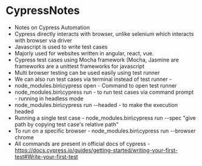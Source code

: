 # CypressNotes
- Notes on Cypress Automation
- Cypress directly interacts with browser, unlike selenium which interacts with browser via driver
- Javascript is used to write test cases
- Majorly used for websites written in angular, react, vue.
- Cypress test cases using Mocha framework (Mocha, Jasmine are frameworks are a unittest frameworks for javascript
- Multi browser testing can be used easily using test runner
- We can also run test cases via terminal instead of test runner - 
- node_modules\.bin\cypress open - Command to open test runner
- node_modules\.bin\cypress run - to run test cases via command prompt - running in headless mode
- node_modules\.bin\cypress run --headed - to make the execution headed
- Running a single test case - node_modules\.bin\cypress run --spec "give path by copying test case's relative path"
- To run on a specific browser - node_modules\.bin\cypress run --browser chrome
- All commands are present in official docs of cypress - https://docs.cypress.io/guides/getting-started/writing-your-first-test#Write-your-first-test
	
